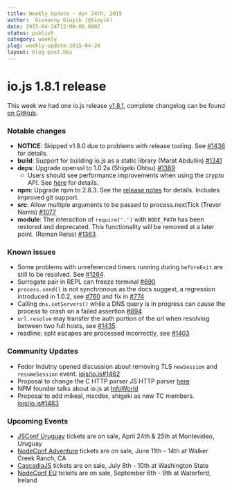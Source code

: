 ```yaml
---
title: Weekly Update - Apr 24th, 2015
author:  Giovanny Gioyik (@Gioyik)
date: 2015-04-24T12:00:00.000Z
status: publish
category: weekly
slug: weekly-update-2015-04-24
layout: blog-post.hbs
---
```



# io.js 1.8.1 release
This week we had one io.js release [v1.8.1](https://iojs.org/dist/v1.8.1/), complete changelog can be found [on GitHub](https://github.com/iojs/io.js/blob/v1.x/CHANGELOG.md).

### Notable changes

* **NOTICE**: Skipped v1.8.0 due to problems with release tooling.
  See [#1436](https://github.com/iojs/io.js/issues/1436) for details.
* **build**: Support for building io.js as a static library (Marat Abdullin) [#1341](https://github.com/iojs/io.js/pull/1341)
* **deps**: Upgrade openssl to 1.0.2a (Shigeki Ohtsu) [#1389](https://github.com/iojs/io.js/pull/1389)
  * Users should see performance improvements when using the crypto API.
  See [here](https://github.com/iojs/io.js/wiki/Crypto-Performance-Notes-for-OpenSSL-1.0.2a-on-iojs-v1.8.0)
  for details.
* **npm**: Upgrade npm to 2.8.3. See the [release notes](https://github.com/npm/npm/releases/tag/v2.8.3) for details. Includes improved git support.
* **src**: Allow multiple arguments to be passed to process.nextTick (Trevor Norris) [#1077](https://github.com/iojs/io.js/pull/1077)
* **module**: The interaction of `require('.')` with `NODE_PATH` has been restored and deprecated. This functionality
will be removed at a later point. (Roman Reiss) [#1363](https://github.com/iojs/io.js/pull/1363)

### Known issues

* Some problems with unreferenced timers running during `beforeExit` are still to be resolved. See [#1264](https://github.com/iojs/io.js/issues/1264).
* Surrogate pair in REPL can freeze terminal [#690](https://github.com/iojs/io.js/issues/690)
* `process.send()` is not synchronous as the docs suggest, a regression introduced in 1.0.2, see [#760](https://github.com/iojs/io.js/issues/760) and fix in [#774](https://github.com/iojs/io.js/issues/774)
* Calling `dns.setServers()` while a DNS query is in progress can cause the process to crash on a failed assertion [#894](https://github.com/iojs/io.js/issues/894)
* `url.resolve` may transfer the auth portion of the url when resolving between two full hosts, see [#1435](https://github.com/iojs/io.js/issues/1435).
* readline: split escapes are processed incorrectly, see [#1403](https://github.com/iojs/io.js/issues/1403)

### Community Updates

* Fedor Indutny opened discussion about removing TLS `newSession` and `resumeSession` event. [iojs/io.js#1462](https://github.com/iojs/io.js/issues/1462)
* Proposal to change the C HTTP parser JS HTTP parser [here](https://github.com/iojs/io.js/pull/1457)
* NPM founder talks about io.js at [InfoWorld](http://www.infoworld.com/article/2910594/node-js/npm-founder-foresees-merger-node-js-io-js.html)
* Proposal to add mikeal, mscdex, shigeki as new TC members. [iojs/io.js#1483](https://github.com/iojs/io.js/issues/1483#issuecomment-95128140)

### Upcoming Events

* [JSConf Uruguay](http://jsconf.uy) tickets are on sale, April 24th & 25th at Montevideo, Uruguay
* [NodeConf Adventure](http://nodeconf.com/) tickets are on sale, June 11th - 14th at Walker Creek Ranch, CA
* [CascadiaJS](http://2015.cascadiajs.com/) tickets are on sale, July 8th - 10th at Washington State
* [NodeConf EU](http://nodeconf.eu/) tickets are on sale, September 6th - 9th at Waterford, Ireland
